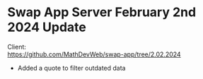# Swap App Server February 2nd 2024 Update
Client:
<br>
https://github.com/MathDevWeb/swap-app/tree/2.02.2024

- Added a quote to filter outdated data
